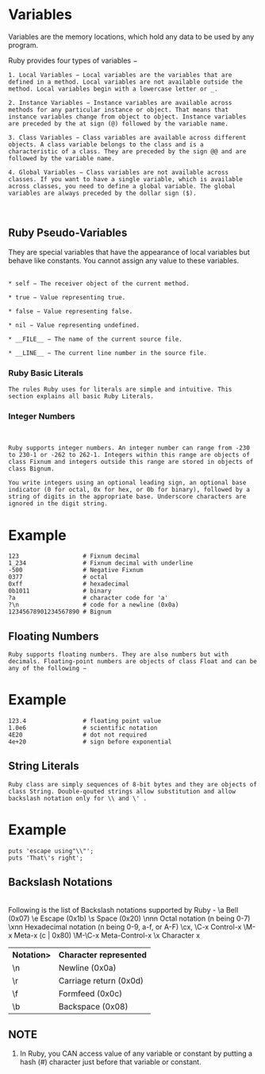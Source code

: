 # Variables 

Variables are the memory locations, which hold any data to be used by any program.

Ruby provides four types of variables −

    1. Local Variables − Local variables are the variables that are
    defined in a method. Local variables are not available outside the 
    method. Local variables begin with a lowercase letter or _.

    2. Instance Variables − Instance variables are available across 
    methods for any particular instance or object. That means that 
    instance variables change from object to object. Instance variables 
    are preceded by the at sign (@) followed by the variable name.

    3. Class Variables − Class variables are available across different 
    objects. A class variable belongs to the class and is a 
    characteristic of a class. They are preceded by the sign @@ and are 
    followed by the variable name.

    4. Global Variables − Class variables are not available across 
    classes. If you want to have a single variable, which is available 
    across classes, you need to define a global variable. The global 
    variables are always preceded by the dollar sign ($).
<br>

<h2>Ruby Pseudo-Variables</h2>
They are special variables that have the appearance of local variables but behave like constants. You cannot assign any value to these variables.
<br>
<br>

    * self − The receiver object of the current method.

    * true − Value representing true.

    * false − Value representing false.

    * nil − Value representing undefined.

    * __FILE__ − The name of the current source file.

    * __LINE__ − The current line number in the source file.

<h3>Ruby Basic Literals</h3>


    The rules Ruby uses for literals are simple and intuitive. This section explains all basic Ruby Literals.

<h3>Integer Numbers</h3>
<br>

    Ruby supports integer numbers. An integer number can range from -230 to 230-1 or -262 to 262-1. Integers within this range are objects of class Fixnum and integers outside this range are stored in objects of class Bignum.

    You write integers using an optional leading sign, an optional base indicator (0 for octal, 0x for hex, or 0b for binary), followed by a string of digits in the appropriate base. Underscore characters are ignored in the digit string.

# Example

    123                  # Fixnum decimal
    1_234                # Fixnum decimal with underline
    -500                 # Negative Fixnum
    0377                 # octal
    0xff                 # hexadecimal
    0b1011               # binary
    ?a                   # character code for 'a'
    ?\n                  # code for a newline (0x0a)
    12345678901234567890 # Bignum

<h2>Floating Numbers</h2>

    Ruby supports floating numbers. They are also numbers but with decimals. Floating-point numbers are objects of class Float and can be any of the following −

# Example
    
    123.4                # floating point value
    1.0e6                # scientific notation
    4E20                 # dot not required
    4e+20                # sign before exponential

<h2>String Literals</h2>

    Ruby class are simply sequences of 8-bit bytes and they are objects of class String. Double-qouted strings allow substitution and allow backslash notation only for \\ and \' .

# Example
    puts 'escape using"\\"';
    puts 'That\'s right';

<h2>Backslash Notations</h2>
<br>
Following is the list of Backslash notations supported by Ruby -

<table>
<th>Notation></th>
<th>Character represented</th>
<tr>
<td>\n</td> 	<td>Newline (0x0a)</td></tr>
<tr><td>\r</td> 	<td>Carriage return (0x0d)</td><tr>
<td>\f</td> 	<td>Formfeed (0x0c)</td></tr><tr>
<td>\b </td>	<td>Backspace (0x08)</td></tr>
\a 	Bell (0x07)
\e 	Escape (0x1b)
\s 	Space (0x20)
\nnn 	Octal notation (n being 0-7)
\xnn 	Hexadecimal notation (n being 0-9, a-f, or A-F)
\cx, \C-x 	Control-x
\M-x 	Meta-x (c | 0x80)
\M-\C-x 	Meta-Control-x
\x 	Character x
</table>
<h2>NOTE</h2>

1.    In Ruby, you CAN access value of any variable or constant by putting a hash (#) character just before that variable or constant.

